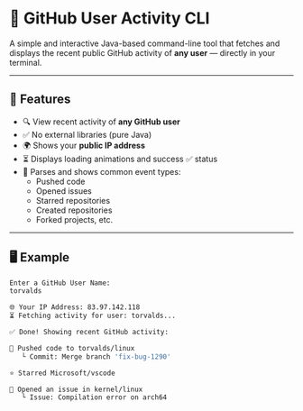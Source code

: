 # 🧰 GitHub User Activity CLI

A simple and interactive Java-based command-line tool that fetches and displays the recent public GitHub activity of **any user** — directly in your terminal.

---

## 📌 Features

- 🔍 View recent activity of **any GitHub user**
- ✅ No external libraries (pure Java)
- 🌍 Shows your **public IP address**
- ⏳ Displays loading animations and success ✅ status
- 🧠 Parses and shows common event types:
    - Pushed code
    - Opened issues
    - Starred repositories
    - Created repositories
    - Forked projects, etc.

---

## 🖥️ Example

```bash
Enter a GitHub User Name:
torvalds

🌐 Your IP Address: 83.97.142.118
⏳ Fetching activity for user: torvalds...

✅ Done! Showing recent GitHub activity:

🔁 Pushed code to torvalds/linux
   └ Commit: Merge branch 'fix-bug-1290'

⭐ Starred Microsoft/vscode

💬 Opened an issue in kernel/linux
   └ Issue: Compilation error on arch64
